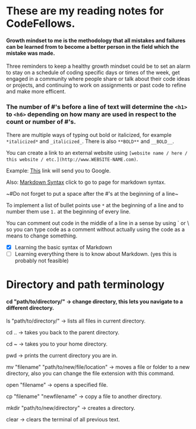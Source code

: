# These are my reading notes for CodeFellows.

#### Growth mindset to me is the methodology that all mistakes and failures can be learned from to become a better person in the field which the mistake was made.

Three reminders to keep a healthy growth mindset could be to set an alarm to stay on a schedule of coding specific days or times of the week, get engaged in a community where people share or talk about their code ideas or projects, and continuing to work on assignments or past code to refine and make more efficent.

### The number of #'s before a line of text will determine the `<h1>` to `<h6>` depending on how many are used in respect to the count or number of #'s.

There are multiple ways of typing out bold or italicized, for example `*italicized*` and `_italicized_`. There is also `**BOLD**` and `__BOLD__`.

You can create a link to an external website using `[website name / here / this website / etc.](http://www.WEBSITE-NAME.com)`.

Example: [This](http://www.google.com) link will send you to Google.

Also: [Markdown Syntax](https://guides.github.com/features/mastering-markdown/) click to go to page for markdown syntax.

~#Do not forget to put a space after the #'s at the beginning of a line~

To implement a list of bullet points use `*` at the beginning of a line and to number them use `1.` at the beginning of every line.

You can comment out code in the middle of a line in a sense by using \` or \\ so you can type code as a comment without actually using the code as a means to change something.
- [X] Learning the basic syntax of Markdown
- [ ] Learning everything there is to know about Markdown. (yes this is probably not feasible)

# Directory and path terminology
#### cd "path/to/directory/" -> change directory, this lets you navigate to a different directory.

ls "path/to/directory/" -> lists all files in current directory.

cd .. -> takes you back to the parent directory.

cd ~ -> takes you to your home directory.

pwd -> prints the current directory you are in.

mv "filename" "path/to/new/file/location" -> moves a file or folder to a new directory, also you can change the file extension with this command.

open "filename" -> opens a specified file.

cp "filename" "newfilename" -> copy a file to another directory.

mkdir "path/to/new/directory" -> creates a directory.

clear -> clears the terminal of all previous text.
